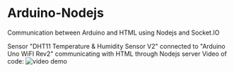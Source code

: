 # Arduino-Nodejs
Communication between Arduino and HTML using Nodejs and Socket.IO

Sensor "DHT11 Temperature & Humidity Sensor V2" connected to "Arduino Uno WiFI Rev2" communicating with HTML through Nodejs server
Video of code:
![video demo](https://www.youtube.com/watch?v=z-D6T3KnEGo)
